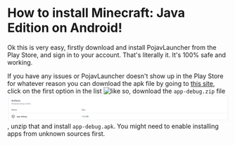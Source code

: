# How to install Minecraft: Java Edition on Android!

Ok this is very easy, firstly download and install PojavLauncher from the Play Store, and sign in to your account. That's literally it. It's 100% safe and working.

If you have any issues or PojavLauncher doesn't show up in the Play Store for whatever reason you can download the apk file by going to [this site](https://github.com/PojavLauncherTeam/PojavLauncher/actions?query=is%3Asuccess+branch%3Av3_openjdk), click on the first option in the list ![like so](images/t1-a.png), download the `app-debug.zip` file ![](images/t1-a-2.png), unzip that and install `app-debug.apk`. You might need to enable installing apps from unknown sources first.